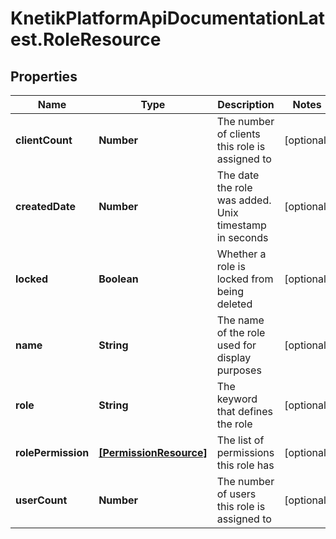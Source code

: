 # KnetikPlatformApiDocumentationLatest.RoleResource

## Properties
Name | Type | Description | Notes
------------ | ------------- | ------------- | -------------
**clientCount** | **Number** | The number of clients this role is assigned to | [optional] 
**createdDate** | **Number** | The date the role was added. Unix timestamp in seconds | [optional] 
**locked** | **Boolean** | Whether a role is locked from being deleted | [optional] 
**name** | **String** | The name of the role used for display purposes | [optional] 
**role** | **String** | The keyword that defines the role | [optional] 
**rolePermission** | [**[PermissionResource]**](PermissionResource.md) | The list of permissions this role has | [optional] 
**userCount** | **Number** | The number of users this role is assigned to | [optional] 


